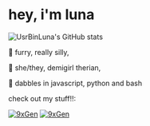 # hey, i'm luna
![UsrBinLuna's GitHub stats](https://github-readme-stats.vercel.app/api?username=usrbinluna&theme=omni&show_icons=true)

🦊 furry, really silly,

🌈 she/they, demigirl therian,

🐾 dabbles in javascript, python and bash

check out my stuff!!:

[![9xGen](https://github-readme-stats.vercel.app/api/pin/?username=usrbinluna&repo=9xGen&theme=omni)](https://github.com/UsrBinLuna/9xGen)
[![9xGen](https://github-readme-stats.vercel.app/api/pin/?username=usrbinluna&repo=device_lenovo_achilles6&theme=omni)](https://github.com/UsrBinLuna/device_lenovo_achilles6)
